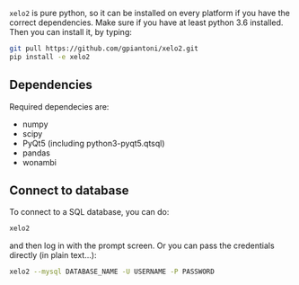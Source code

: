 `xelo2` is pure python, so it can be installed on every platform if you have the correct dependencies.
Make sure if you have at least python 3.6 installed.
Then you can install it, by typing:

```bash
git pull https://github.com/gpiantoni/xelo2.git
pip install -e xelo2
```

## Dependencies

Required dependecies are:

* numpy
* scipy
* PyQt5 (including python3-pyqt5.qtsql)
* pandas
* wonambi

## Connect to database
To connect to a SQL database, you can do:

```bash
xelo2
```
and then log in with the prompt screen. Or you can pass the credentials directly (in plain text...):

```bash
xelo2 --mysql DATABASE_NAME -U USERNAME -P PASSWORD
```
